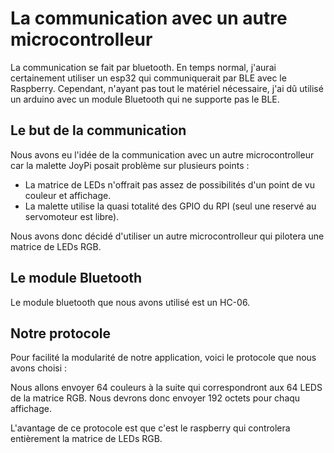 # La communication avec un autre microcontrolleur

La communication se fait par bluetooth. En temps normal, j'aurai certainement utiliser un esp32 qui communiquerait par BLE avec le Raspberry. Cependant, n'ayant pas tout le matériel nécessaire, j'ai dû utilisé un arduino avec un module Bluetooth qui ne supporte pas le BLE.

## Le but de la communication

Nous avons eu l'idée de la communication avec un autre microcontrolleur car la malette JoyPi posait problème sur plusieurs points : 

- La matrice de LEDs n'offrait pas assez de possibilités d'un point de vu couleur et affichage.
- La malette utilise la quasi totalité des GPIO du RPI (seul une reservé au servomoteur est libre).

Nous avons donc décidé d'utiliser un autre microcontrolleur qui pilotera une matrice de LEDs RGB. 

 ## Le module Bluetooth
 
 Le module bluetooth que nous avons utilisé est un HC-06.
 
 ## Notre protocole
 
 Pour facilité la modularité de notre application, voici le protocole que nous avons choisi : 
 
 Nous allons envoyer 64 couleurs à la suite qui correspondront aux 64 LEDS de la matrice RGB.
 Nous devrons donc envoyer 192 octets pour chaqu affichage.
 
 L'avantage de ce protocole est que c'est le raspberry qui controlera entièrement la matrice de LEDs RGB.
 
